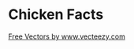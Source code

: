 # Chicken Facts

<a rel="nofollow" href="https://www.vecteezy.com">Free Vectors by www.vecteezy.com</a>
